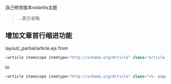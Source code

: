 自己修改版本volantis主题
> ...表示省略

## 增加文章首行缩进功能
layout/_partial/article.ejs
from
```javascript
<article itemscope itemtype="http://schema.org/Article" class="article post white-box reveal md ...
```
to
```javascript
<article itemscope itemtype="http://schema.org/Article" class="<%- page.indent == true ? 'cus-indent' : '' %> article post white-box reveal md ...
```